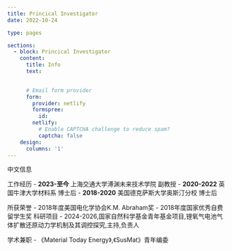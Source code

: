 ```yaml
---
title: Princical Investigator
date: 2022-10-24

type: pages

sections:
  - block: Princical Investigator
    content:
      title: Info
      text:
    

      # Email form provider
      form:
        provider: netlify
        formspree:
          id:
        netlify:
          # Enable CAPTCHA challenge to reduce spam?
          captcha: false
    design:
      columns: '1'
---
```

中文信息

工作经历
    - **2023-至今** 上海交通大学溥渊未来技术学院 副教授
    - **2020-2022** 英国牛津大学材料系 博士后
    - **2018-2020** 美国德克萨斯大学奥斯汀分校 博士后

所获荣誉
    - 2018年度美国电化学协会K.M. Abraham奖
    - 2018年度国家优秀自费留学生奖
科研项目
    - 2024-2026,国家自然科学基金青年基金项目,锂氧气电池气体扩散还原动力学机制及其调控探究,主持,负责人

学术兼职
    - 《Material Today Energy》,《SusMat》青年编委
  </div>
</div>
